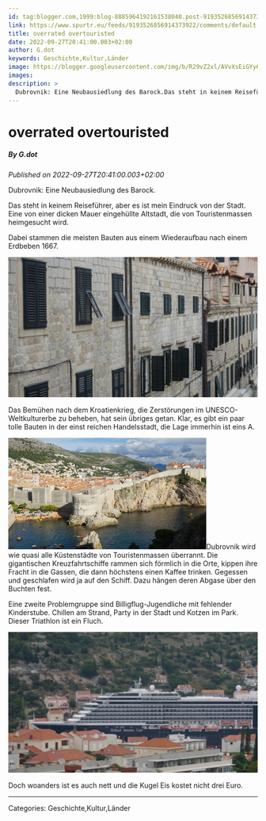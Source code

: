 ```yaml
---
id: tag:blogger.com,1999:blog-8885964192161538040.post-9193526856914373922
link: https://www.spurtr.eu/feeds/9193526856914373922/comments/default
title: overrated overtouristed
date: 2022-09-27T20:41:00.003+02:00
author: G.dot
keywords: Geschichte,Kultur,Länder
image: https://blogger.googleusercontent.com/img/b/R29vZ2xl/AVvXsEiGYy6B1iMkQhR7L9wz4VCM0w79-xqkmM8fQIqaNpoGOoiYRA_wbbRxlml0sDKhru7Hd8uWgEml1NPPGJBzhlzFMInH4bht1zXauXUQ6aqBZcePCV5z9A8HunIKmVRZIiu8tTkQ0cNLg0g/s72-c/1664108331425414-0.png
images: 
description: >
  Dubrovnik: Eine Neubausiedlung des Barock.Das steht in keinem Reiseführer, aber es ist mein Eindruck von der Stadt. Eine von einer dicken Mauer eingehüllte Altstadt, die von Touristenmassen heimgesucht wird.Dabei stammen die meisten Bauten aus einem Wiederaufbau nach einem Erdbeben 1667.&nbsp; Das Bemühen nach
---
```

# overrated overtouristed
##### By G.dot
_Published on 2022-09-27T20:41:00.003+02:00_

Dubrovnik: Eine Neubausiedlung des Barock.

Das steht in keinem Reiseführer, aber es ist mein Eindruck von der Stadt. Eine von einer dicken Mauer eingehüllte Altstadt, die von Touristenmassen heimgesucht wird.

Dabei stammen die meisten Bauten aus einem Wiederaufbau nach einem Erdbeben 1667.   

[![](pics/1664108331425414-0.png)](pics/1664108331425414-0.png)

Das Bemühen nach dem Kroatienkrieg, die Zerstörungen im UNESCO-Weltkulturerbe zu beheben, hat sein übriges getan. Klar, es gibt ein paar tolle Bauten in der einst reichen Handelsstadt, die Lage immerhin ist eins A. 

[](https://blogger.googleusercontent.com/img/b/R29vZ2xl/AVvXsEhIlPDvNP4dzLWXN9t92qblFmxid52OGKJ-SunB3iA_Bpz9cH_6XQq-ybHM5qVHwnqn0nmgr6R4myx4bXXkwNX9lliM1bIcusDM14sJOOBP7de18OtIZVxb3HYWtE1hRMtTBOht9DbHLeQ/s1600/1664108325800767-1.png)![Dubrovnik und paddelnde Touristen](pics/3991077006.jpg)Dubrovnik wird wie quasi alle Küstenstädte von Touristenmassen überrannt. Die gigantischen Kreuzfahrtschiffe rammen sich förmlich in die Orte, kippen ihre Fracht in die Gassen, die dann höchstens einen Kaffee trinken. Gegessen und geschlafen wird ja auf den Schiff. Dazu hängen deren Abgase über den Buchten fest. 

Eine zweite Problemgruppe sind Billigflug-Jugendliche mit fehlender Kinderstube. Chillen am Strand, Party in der Stadt und Kotzen im Park. Dieser Triathlon ist ein Fluch.

[![](pics/1664300987069032-0.png)](pics/1664300987069032-0.png)

  

Doch woanders ist es auch nett und die Kugel Eis kostet nicht drei Euro.

---
Categories: Geschichte,Kultur,Länder